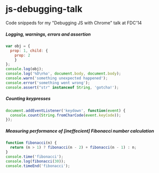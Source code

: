 js-debugging-talk
=================

Code snippeds for my "Debugging JS with Chrome" talk at FDC'14

##### Logging, warnings, errors and assertion
```javascript
var obj = {
  prop: 1, child: {
    prop: 2
    }
};
console.log(obj);
console.log('%O\n%o', document.body, document.body);
console.warn('something unexpected happened');
console.error('something went wrong');
console.assert("str" instanceof String, 'gotcha!');
```

##### Counting keypresses
```javascript
document.addEventListener('keydown', function(event) {
  console.count(String.fromCharCode(event.keyCode));
});
```

##### Measuring performance of [ineffecient] Fibonacci number calculation
```javascript
function fibonacci(n) {
  return (n > 1) ? fibonacci(n - 2) + fibonacci(n - 1) : n;
}
console.time('fibonacci');
console.log(fibonacci(30));
console.timeEnd('fibonacci');
```

